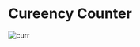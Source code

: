 # Cureency Counter
![curr](https://github.com/khyatgabani/currency-convertor/assets/115871744/57cbb1ae-7c81-44ca-afff-88390c389976)
